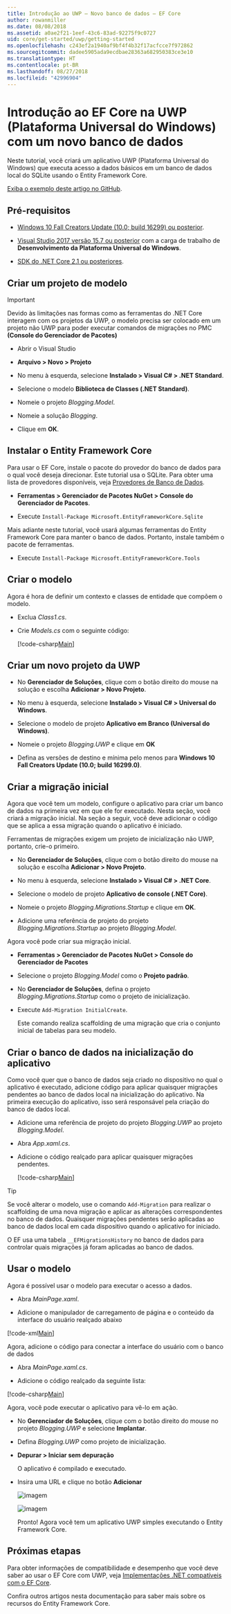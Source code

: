 ```yaml
---
title: Introdução ao UWP – Novo banco de dados – EF Core
author: rowanmiller
ms.date: 08/08/2018
ms.assetid: a0ae2f21-1eef-43c6-83ad-92275f9c0727
uid: core/get-started/uwp/getting-started
ms.openlocfilehash: c243ef2a1940af9bf4f4b32f17acfcce7f972862
ms.sourcegitcommit: dadee5905ada9ecdbae28363a682950383ce3e10
ms.translationtype: HT
ms.contentlocale: pt-BR
ms.lasthandoff: 08/27/2018
ms.locfileid: "42996904"
---
```

# <a name="getting-started-with-ef-core-on-universal-windows-platform-uwp-with-a-new-database"></a>Introdução ao EF Core na UWP (Plataforma Universal do Windows) com um novo banco de dados

Neste tutorial, você criará um aplicativo UWP (Plataforma Universal do Windows) que executa acesso a dados básicos em um banco de dados local do SQLite usando o Entity Framework Core.

[Exiba o exemplo deste artigo no GitHub](https://github.com/aspnet/EntityFramework.Docs/tree/master/samples/core/GetStarted/UWP).

## <a name="prerequisites"></a>Pré-requisitos

* [Windows 10 Fall Creators Update (10.0; build 16299) ou posterior](https://support.microsoft.com/en-us/help/4027667/windows-update-windows-10).

* [Visual Studio 2017 versão 15.7 ou posterior](https://www.visualstudio.com/downloads/) com a carga de trabalho de **Desenvolvimento da Plataforma Universal do Windows**.

* [SDK do .NET Core 2.1 ou posteriores](https://www.microsoft.com/net/core).

## <a name="create-a-model-project"></a>Criar um projeto de modelo

> [!IMPORTANT]
> Devido às limitações nas formas como as ferramentas do .NET Core interagem com os projetos da UWP, o modelo precisa ser colocado em um projeto não UWP para poder executar comandos de migrações no PMC **(Console do Gerenciador de Pacotes)**

* Abrir o Visual Studio

* **Arquivo > Novo > Projeto**

* No menu à esquerda, selecione **Instalado > Visual C# > .NET Standard**.

* Selecione o modelo **Biblioteca de Classes (.NET Standard)**.

* Nomeie o projeto *Blogging.Model*.

* Nomeie a solução *Blogging*.

* Clique em **OK**.

## <a name="install-entity-framework-core"></a>Instalar o Entity Framework Core

Para usar o EF Core, instale o pacote do provedor do banco de dados para o qual você deseja direcionar. Este tutorial usa o SQLite. Para obter uma lista de provedores disponíveis, veja [Provedores de Banco de Dados](../../providers/index.md).

* **Ferramentas > Gerenciador de Pacotes NuGet > Console do Gerenciador de Pacotes**.

* Execute `Install-Package Microsoft.EntityFrameworkCore.Sqlite`

Mais adiante neste tutorial, você usará algumas ferramentas do Entity Framework Core para manter o banco de dados. Portanto, instale também o pacote de ferramentas.

* Execute `Install-Package Microsoft.EntityFrameworkCore.Tools`

## <a name="create-the-model"></a>Criar o modelo

Agora é hora de definir um contexto e classes de entidade que compõem o modelo.

* Exclua *Class1.cs*.

* Crie *Models.cs* com o seguinte código:

  [!code-csharp[Main](../../../../samples/core/GetStarted/UWP/Blogging.Model/Model.cs)]

## <a name="create-a-new-uwp-project"></a>Criar um novo projeto da UWP

* No **Gerenciador de Soluções**, clique com o botão direito do mouse na solução e escolha **Adicionar > Novo Projeto**.

* No menu à esquerda, selecione **Instalado > Visual C# > Universal do Windows**.

* Selecione o modelo de projeto **Aplicativo em Branco (Universal do Windows)**.

* Nomeie o projeto *Blogging.UWP* e clique em **OK**

* Defina as versões de destino e mínima pelo menos para **Windows 10 Fall Creators Update (10.0; build 16299.0)**.

## <a name="create-the-initial-migration"></a>Criar a migração inicial

Agora que você tem um modelo, configure o aplicativo para criar um banco de dados na primeira vez em que ele for executado. Nesta seção, você criará a migração inicial. Na seção a seguir, você deve adicionar o código que se aplica a essa migração quando o aplicativo é iniciado.

Ferramentas de migrações exigem um projeto de inicialização não UWP, portanto, crie-o primeiro.

* No **Gerenciador de Soluções**, clique com o botão direito do mouse na solução e escolha **Adicionar > Novo Projeto**.

* No menu à esquerda, selecione **Instalado > Visual C# > .NET Core**.

* Selecione o modelo de projeto **Aplicativo de console (.NET Core)**.

* Nomeie o projeto *Blogging.Migrations.Startup* e clique em **OK**.

* Adicione uma referência de projeto do projeto *Blogging.Migrations.Startup* ao projeto *Blogging.Model*.

Agora você pode criar sua migração inicial.

* **Ferramentas > Gerenciador de Pacotes NuGet > Console do Gerenciador de Pacotes**

* Selecione o projeto *Blogging.Model* como o **Projeto padrão**.

* No **Gerenciador de Soluções**, defina o projeto *Blogging.Migrations.Startup* como o projeto de inicialização.

* Execute `Add-Migration InitialCreate`.

  Este comando realiza scaffolding de uma migração que cria o conjunto inicial de tabelas para seu modelo.

## <a name="create-the-database-on-app-startup"></a>Criar o banco de dados na inicialização do aplicativo

Como você quer que o banco de dados seja criado no dispositivo no qual o aplicativo é executado, adicione código para aplicar quaisquer migrações pendentes ao banco de dados local na inicialização do aplicativo. Na primeira execução do aplicativo, isso será responsável pela criação do banco de dados local.

* Adicione uma referência de projeto do projeto *Blogging.UWP* ao projeto *Blogging.Model*.

* Abra *App.xaml.cs*.

* Adicione o código realçado para aplicar quaisquer migrações pendentes.

  [!code-csharp[Main](../../../../samples/core/GetStarted/UWP/Blogging.UWP/App.xaml.cs?highlight=1-2,26-29)]

> [!TIP]  
> Se você alterar o modelo, use o comando `Add-Migration` para realizar o scaffolding de uma nova migração e aplicar as alterações correspondentes no banco de dados. Quaisquer migrações pendentes serão aplicadas ao banco de dados local em cada dispositivo quando o aplicativo for iniciado.
>
>O EF usa uma tabela `__EFMigrationsHistory` no banco de dados para controlar quais migrações já foram aplicadas ao banco de dados.

## <a name="use-the-model"></a>Usar o modelo

Agora é possível usar o modelo para executar o acesso a dados.

* Abra *MainPage.xaml*.

* Adicione o manipulador de carregamento de página e o conteúdo da interface do usuário realçado abaixo

[!code-xml[Main](../../../../samples/core/GetStarted/UWP/Blogging.UWP/MainPage.xaml?highlight=9,11-23)]

Agora, adicione o código para conectar a interface do usuário com o banco de dados

* Abra *MainPage.xaml.cs*.

* Adicione o código realçado da seguinte lista:

[!code-csharp[Main](../../../../samples/core/GetStarted/UWP/Blogging.UWP/MainPage.xaml.cs?highlight=1,31-49)]

Agora, você pode executar o aplicativo para vê-lo em ação.

* No **Gerenciador de Soluções**, clique com o botão direito do mouse no projeto *Blogging.UWP* e selecione **Implantar**.

* Defina *Blogging.UWP* como projeto de inicialização.

* **Depurar > Iniciar sem depuração**

  O aplicativo é compilado e executado.

* Insira uma URL e clique no botão **Adicionar**

  ![imagem](_static/create.png)

  ![imagem](_static/list.png)

  Pronto! Agora você tem um aplicativo UWP simples executando o Entity Framework Core.

## <a name="next-steps"></a>Próximas etapas

Para obter informações de compatibilidade e desempenho que você deve saber ao usar o EF Core com UWP, veja [Implementações .NET compatíveis com o EF Core](../../platforms/index.md#universal-windows-platform).

Confira outros artigos nesta documentação para saber mais sobre os recursos do Entity Framework Core.
